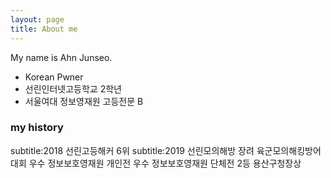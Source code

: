```yaml
---
layout: page
title: About me
---
```


My name is Ahn Junseo.

- Korean Pwner
- 선린인터넷고등학교 2학년
- 서울여대 정보영재원 고등전문 B

### my history
subtitle:2018
  선린고등해커 6위
subtitle:2019
  선린모의해방 장려
  육군모의해킹방어대회 우수
  정보보호영재원 개인전 우수
  정보보호영재원 단체전 2등
  용산구청장상
